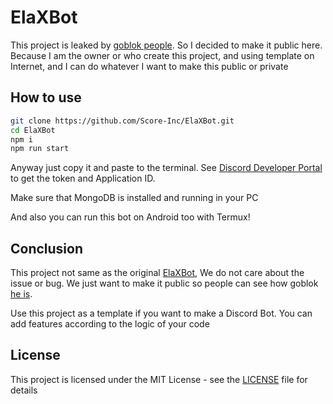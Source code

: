 # ElaXBot

This project is leaked by [goblok people](https://discord.com/users/1058380810400571473). So I decided to make it public here. Because I am the owner or who create this project, and using template on Internet, and I can do whatever I want to make this public or private

## How to use

```sh
git clone https://github.com/Score-Inc/ElaXBot.git
cd ElaXBot
npm i
npm run start
```

Anyway just copy it and paste to the terminal. See [Discord Developer Portal](https://discord.com/developers/applications) to get the token and Application ID.

Make sure that MongoDB is installed and running in your PC

And also you can run this bot on Android too with Termux!

## Conclusion

This project not same as the original [ElaXBot](https://discord.com/application-directory/1025731363674009681), We do not care about the issue or bug. We just want to make it public so people can see how goblok [he is](https://discord.com/users/1058380810400571473).

Use this project as a template if you want to make a Discord Bot. You can add features according to the logic of your code

## License

This project is licensed under the MIT License - see the [LICENSE](LICENSE) file for details
